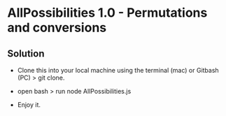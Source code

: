 AllPossibilities 1.0 - Permutations and conversions 
=======================================================

Solution
--------------------------------------------------------


* Clone this into your local machine using the terminal (mac) or Gitbash (PC) > git clone.

* open bash > run node AllPossibilities.js

* Enjoy it. 
